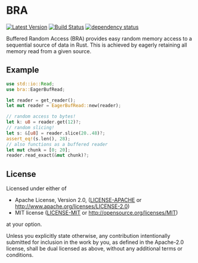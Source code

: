 # BRA

 [![Latest Version](https://img.shields.io/crates/v/bra.svg)](https://crates.io/crates/bra) [![Build Status](https://travis-ci.org/Enet4/bra-rs.svg?branch=master)](https://travis-ci.org/Enet4/bra-rs) [![dependency status](https://deps.rs/repo/github/Enet4/bra-rs/status.svg)](https://deps.rs/repo/github/Enet4/bra-rs)

Buffered Random Access (BRA) provides easy random memory access to a sequential source of data in Rust. This is achieved by eagerly retaining all memory read from a given source.

## Example


```rust
use std::io::Read;
use bra::EagerBufRead;

let reader = get_reader();
let mut reader = EagerBufRead::new(reader);

// random access to bytes!
let k: u8 = reader.get(12)?;
// random slicing!
let s: &[u8] = reader.slice(20..48)?;
assert_eq!(s.len(), 28);
// also functions as a buffered reader
let mut chunk = [0; 20];
reader.read_exact(&mut chunk)?;
```

## License

Licensed under either of

* Apache License, Version 2.0, ([LICENSE-APACHE](LICENSE-APACHE) or <http://www.apache.org/licenses/LICENSE-2.0>)
* MIT license ([LICENSE-MIT](LICENSE-MIT) or <http://opensource.org/licenses/MIT>)

at your option.

Unless you explicitly state otherwise, any contribution intentionally submitted
for inclusion in the work by you, as defined in the Apache-2.0 license, shall be dual licensed as above, without any
additional terms or conditions.
